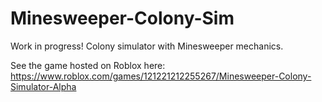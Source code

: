 # Minesweeper-Colony-Sim
Work in progress! Colony simulator with Minesweeper mechanics.

See the game hosted on Roblox here:
https://www.roblox.com/games/121221212255267/Minesweeper-Colony-Simulator-Alpha

